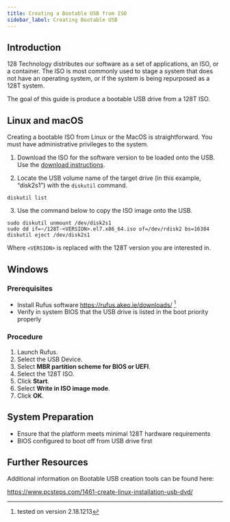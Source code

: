 ```yaml
---
title: Creating a Bootable USB from ISO
sidebar_label: Creating Bootable USB
---
```


## Introduction

128 Technology distributes our software as a set of applications, an ISO, or a container. The ISO is most commonly used to stage a system that does not have an operating system, or if the system is being repurposed as a 128T system.

The goal of this guide is produce a bootable USB drive from a 128T ISO.

## Linux and macOS

Creating a bootable ISO from Linux or the MacOS is straightforward. You must have administrative privileges to the system.

1. Download the ISO for the software version to be loaded onto the USB. Use the [download instructions](intro_downloading_iso.md). 

2. Locate the USB volume name of the target drive (in this example, “disk2s1”) with the `diskutil` command.

```
diskutil list
```

3. Use the command below to copy the ISO image onto the USB. 

```
sudo diskutil unmount /dev/disk2s1
sudo dd if=~/128T-<VERSION>.el7.x86_64.iso of=/dev/rdisk2 bs=16384
diskutil eject /dev/disk2s1
```
Where `<VERSION>` is replaced with the 128T version you are interested in.

## Windows

### Prerequisites

- Install Rufus software https://rufus.akeo.ie/downloads/ [^1]
- Verify in system BIOS that the USB drive is listed in the boot priority properly
[^1]: tested on version 2.18.1213

### Procedure
1. Launch Rufus.
2. Select the USB Device.
3. Select **MBR partition scheme for BIOS or UEFI**.
4. Select the 128T ISO.
5. Click **Start**.
6. Select **Write in ISO image mode**.
7. Click **OK**.

## System Preparation

- Ensure that the platform meets minimal 128T hardware requirements
- BIOS configured to boot off from USB drive first

## Further Resources

Additional information on Bootable USB creation tools can be found here:

https://www.pcsteps.com/1461-create-linux-installation-usb-dvd/